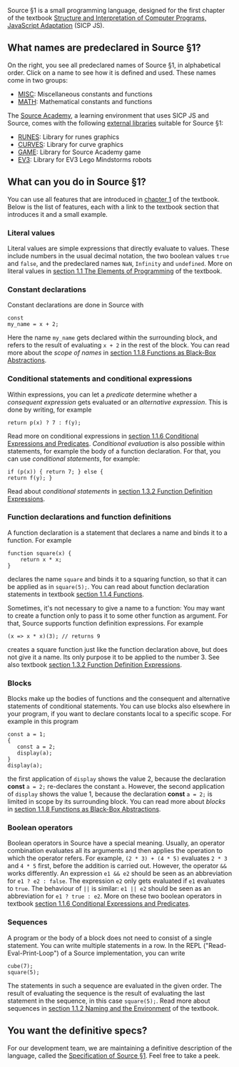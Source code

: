 Source §1 is a small programming language, designed for the first chapter
of the textbook
<a href="https://sicp.comp.nus.edu.sg">Structure and Interpretation
of Computer Programs, JavaScript Adaptation</a> (SICP JS). 

## What names are predeclared in Source §1?

On the right, you see all predeclared names of Source §1, in alphabetical
order. Click on a name to see how it is defined and used.
These names come in two groups:
  <ul>
    <li>
      <a href="../MISC/index.html">MISC</a>: Miscellaneous constants and functions
    </li>
    <li>
      <a href="../MATH/index.html">MATH</a>: Mathematical constants and functions
    </li>
  </ul>

The <a href="https://sourceacademy.nus.edu.sg">Source Academy</a>,
a learning environment that uses SICP JS and Source, comes with the following 
<a href="../External libraries/">external libraries</a> suitable for Source §1:
  <ul>
    <li>
      <a href="../RUNES/index.html">RUNES</a>: Library for runes graphics
    </li>
    <li>
      <a href="../CURVES/index.html">CURVES</a>: Library for curve graphics
    </li>
    <li>
      <a href="../GAME/index.html">GAME</a>: Library for Source Academy game
    </li>
    <li>
      <a href="../EV3/index.html">EV3</a>: Library for EV3 Lego Mindstorms robots
    </li>
    
  </ul>

## What can you do in Source §1?

You can use all features that are introduced in
<a href="https://sicp.comp.nus.edu.sg/chapters/1">chapter 1</a> of the
textbook. Below is the list of features, each with a link to the
textbook section that introduces it and a small example.

### Literal values

Literal values are simple expressions that directly evaluate to values. These
include numbers in the usual decimal notation, the two boolean values
`true` and `false`, and the predeclared names
`NaN`, `Infinity` and `undefined`.
More on literal values in <a href="https://sicp.comp.nus.edu.sg/chapters/2">section
1.1 The Elements of Programming</a> of the textbook.

### Constant declarations

Constant declarations are done in Source with <PRE><CODE>const my_name = x + 2;</CODE></PRE>
Here the name `my_name` gets declared within the surrounding block,
and refers to the result of evaluating `x + 2` in the rest of the block.
You can read more about the <EM>scope of names</EM> in
<a href="https://sicp.comp.nus.edu.sg/chapters/10">section 1.1.8
Functions as Black-Box Abstractions</a>.

### Conditional statements and conditional expressions

Within expressions, you can let a <EM>predicate</EM> determine whether 
a <EM>consequent expression</EM>
gets evaluated or an <EM>alternative expression</EM>. This is done by writing,
for example
<PRE><CODE>return p(x) ? 7 : f(y);</CODE></PRE>
Read more on conditional expressions in
<a href="https://sicp.comp.nus.edu.sg/chapters/8">section 1.1.6
Conditional Expressions and Predicates</a>.
<EM>Conditional evaluation</EM> is also possible within statements, for
example the body of a function declaration. For that, you can use <EM>conditional
statements</EM>, for example:<PRE><CODE>if (p(x)) {
    return 7;
} else {
    return f(y);
}</CODE></PRE>
Read about <EM>conditional statements</EM> in
<a href="https://sicp.comp.nus.edu.sg/chapters/20">section 1.3.2
Function Definition Expressions</a>.

### Function declarations and function definitions

A function declaration is a statement that declares a name and binds it
to a function. For example
<PRE><CODE>function square(x) {
    return x * x;
}</CODE>
</PRE>
declares the name `square` and binds it to a squaring function, so that it can be applied
as in `square(5);`. You can read about function declaration statements in textbook
<a href="https://sicp.comp.nus.edu.sg/chapters/6">section 1.1.4 Functions</a>.

Sometimes, it's not necessary to give a name to a function: You may
want to create a function only to pass it to some other function as argument.
For that, Source
supports function definition expressions. For example
<PRE><CODE>(x => x * x)(3); // returns 9</CODE>
</PRE>
creates a square function just like the function declaration above,
but does not give it a name.
Its only purpose it to be applied to the number 3. See also
textbook
<a href="https://sicp.comp.nus.edu.sg/chapters/20">section 1.3.2 Function Definition Expressions</a>.

### Blocks

Blocks make up the bodies of functions and the consequent and alternative statements of
conditional statements. You can use blocks also elsewhere in your program, if you
want to declare constants local to a specific scope. For example in this program
<PRE><CODE>const a = 1;
{
   const a = 2;
   display(a);
}
display(a);</CODE>
</PRE>
the first application of `display` shows the value 2, because the
declaration <B>const</B> `a = 2;` re-declares the constant `a`.
However, the second application
of `display` shows the value 1, because
the declaration <B>const</B> `a = 2;` is limited in scope by its surrounding block.
You can read more about <EM>blocks</EM> in
<a href="https://sicp.comp.nus.edu.sg/chapters/10">section 1.1.8
Functions as Black-Box Abstractions</a>.

### Boolean operators

Boolean operators in Source have a special meaning. Usually, an operator combination
evaluates all its arguments and then applies the operation to which the operator refers.
For example, `(2 * 3) + (4 * 5)` evaluates `2 * 3` and `4 * 5` first, before the addition
is carried out. However, the operator `&&` works differently. An expression
`e1 && e2` should be seen as an abbreviation for `e1 ? e2 : false`. The expression
`e2` only gets evaluated if `e1` evaluates to `true`. The behaviour of `||` is similar:
`e1 || e2` should be seen as an abbreviation for `e1 ? true : e2`. More on these
two boolean operators in textbook 
<a href="https://sicp.comp.nus.edu.sg/chapters/8">section 1.1.6 Conditional
Expressions and Predicates</a>.

### Sequences

A program or the body of a block does not need to consist of a single statement.
You can write multiple statements in a row. In the REPL ("Read-Eval-Print-Loop")
of a Source implementation, you can write
<PRE><CODE>cube(7);
square(5);</CODE></PRE>
The statements in such a sequence are evaluated in the given order. The
result of evaluating the sequence is the result of evaluating the last
statement in the sequence, in this case `square(5);`. 
Read more about sequences in
<a href="https://sicp.comp.nus.edu.sg/chapters/4">section 1.1.2
Naming and the Environment</a> of the textbook.

## You want the definitive specs?

For our development team, we are maintaining a definitive description
of the language, called the
<a href="../source_1.pdf">Specification of Source §1</a>. Feel free to
take a peek.

